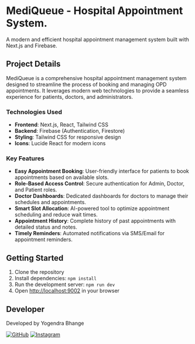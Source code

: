 # MediQueue - Hospital Appointment System.

A modern and efficient hospital appointment management system built with Next.js and Firebase.

## Project Details

MediQueue is a comprehensive hospital appointment management system designed to streamline the process of booking and managing OPD appointments. It leverages modern web technologies to provide a seamless experience for patients, doctors, and administrators.

### Technologies Used

- **Frontend**: Next.js, React, Tailwind CSS
- **Backend**: Firebase (Authentication, Firestore)
- **Styling**: Tailwind CSS for responsive design
- **Icons**: Lucide React for modern icons

### Key Features

- **Easy Appointment Booking**: User-friendly interface for patients to book appointments based on available slots.
- **Role-Based Access Control**: Secure authentication for Admin, Doctor, and Patient roles.
- **Doctor Dashboards**: Dedicated dashboards for doctors to manage their schedules and appointments.
- **Smart Slot Allocation**: AI-powered tool to optimize appointment scheduling and reduce wait times.
- **Appointment History**: Complete history of past appointments with detailed status and notes.
- **Timely Reminders**: Automated notifications via SMS/Email for appointment reminders.

## Getting Started

1. Clone the repository
2. Install dependencies: `npm install`
3. Run the development server: `npm run dev`
4. Open [http://localhost:9002](http://localhost:9002) in your browser

## Developer

Developed by Yogendra Bhange

[![GitHub](https://img.shields.io/badge/GitHub-100000?style=for-the-badge&logo=github&logoColor=white)](https://github.com/yogendra-27-bhange)
[![Instagram](https://img.shields.io/badge/Instagram-E4405F?style=for-the-badge&logo=instagram&logoColor=white)](https://www.instagram.com/yogi.__27/)
